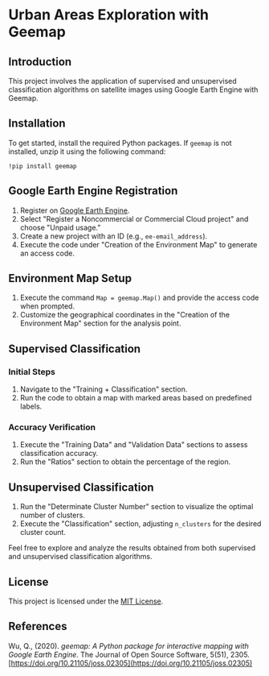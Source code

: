# Urban Areas Exploration with Geemap

## Introduction
This project involves the application of supervised and unsupervised classification algorithms on satellite images using Google Earth Engine with Geemap.

## Installation
To get started, install the required Python packages. If `geemap` is not installed, unzip it using the following command:
```
!pip install geemap
```

## Google Earth Engine Registration
1. Register on [Google Earth Engine](https://earthengine.google.com/).
2. Select "Register a Noncommercial or Commercial Cloud project" and choose "Unpaid usage."
3. Create a new project with an ID (e.g., `ee-email_address`).
4. Execute the code under "Creation of the Environment Map" to generate an access code.

## Environment Map Setup
1. Execute the command `Map = geemap.Map()` and provide the access code when prompted.
2. Customize the geographical coordinates in the "Creation of the Environment Map" section for the analysis point.

## Supervised Classification
### Initial Steps
1. Navigate to the "Training + Classification" section.
2. Run the code to obtain a map with marked areas based on predefined labels.

### Accuracy Verification
1. Execute the "Training Data" and "Validation Data" sections to assess classification accuracy.
2. Run the "Ratios" section to obtain the percentage of the region.

## Unsupervised Classification
1. Run the "Determinate Cluster Number" section to visualize the optimal number of clusters.
2. Execute the "Classification" section, adjusting `n_clusters` for the desired cluster count.

Feel free to explore and analyze the results obtained from both supervised and unsupervised classification algorithms.

## License
This project is licensed under the [MIT License](../LICENSE).

## References

Wu, Q., (2020). *geemap: A Python package for interactive mapping with Google Earth Engine*. The Journal of Open Source Software, 5(51), 2305. [https://doi.org/10.21105/joss.02305](https://doi.org/10.21105/joss.02305)

